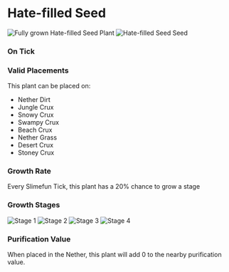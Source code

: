# Hate-filled Seed

![Fully grown Hate-filled Seed Plant](https://mc-heads.net/head/20337051d8ff712e34017b0e460378f471780776093f62f6e35bf6da47364d8e) ![Hate-filled Seed Seed](https://mc-heads.net/head/db28b2cb42082d1cf1b31a26f9d3855c782d055482a43f675b42435152a95543)

### On Tick



### Valid Placements

This plant can be placed on:

- Nether Dirt
- Jungle Crux
- Snowy Crux
- Swampy Crux
- Beach Crux
- Nether Grass
- Desert Crux
- Stoney Crux


### Growth Rate

Every Slimefun Tick, this plant has a 20% chance to grow a stage

### Growth Stages

![Stage 1](https://mc-heads.net/head/aaf15f9c4daa0ad03f916abfa1ccf5fd5c31baddeb844568d6afbb4d78325071) ![Stage 2](https://mc-heads.net/head/cccde42494c6f326181a638578e6f655773fa8e4587b8969d8917899b4d10cc5) ![Stage 3](https://mc-heads.net/head/c9a04527d709a61d01196befbb5e52c03b67fe9c99c10abb74e1489ff2498dcd) ![Stage 4](https://mc-heads.net/head/c9a04527d709a61d01196befbb5e52c03b67fe9c99c10abb74e1489ff2498dcd)

### Purification Value

When placed in the Nether, this plant will add 0 to the nearby purification value.